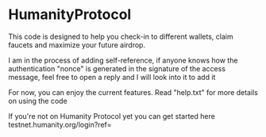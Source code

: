 # HumanityProtocol

This code is designed to help you check-in to different wallets, claim faucets and maximize your future airdrop.

I am in the process of adding self-reference, if anyone knows how the authentication "nonce" is generated in the signature of the access message, feel free to open a reply and I will look into it to add it

For now, you can enjoy the current features. Read "help.txt" for more details on using the code

If you're not on Humanity Protocol yet you can get started here testnet.humanity.org/login?ref=
